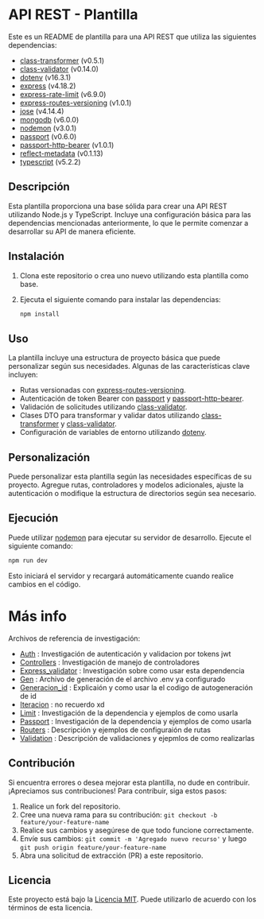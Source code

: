 # API REST - Plantilla

Este es un README de plantilla para una API REST que utiliza las siguientes dependencias:

- [class-transformer](https://www.npmjs.com/package/class-transformer) (v0.5.1)
- [class-validator](https://www.npmjs.com/package/class-validator) (v0.14.0)
- [dotenv](https://www.npmjs.com/package/dotenv) (v16.3.1)
- [express](https://www.npmjs.com/package/express) (v4.18.2)
- [express-rate-limit](https://www.npmjs.com/package/express-rate-limit) (v6.9.0)
- [express-routes-versioning](https://www.npmjs.com/package/express-routes-versioning) (v1.0.1)
- [jose](https://www.npmjs.com/package/jose) (v4.14.4)
- [mongodb](https://www.npmjs.com/package/mongodb) (v6.0.0)
- [nodemon](https://www.npmjs.com/package/nodemon) (v3.0.1)
- [passport](https://www.npmjs.com/package/passport) (v0.6.0)
- [passport-http-bearer](https://www.npmjs.com/package/passport-http-bearer) (v1.0.1)
- [reflect-metadata](https://www.npmjs.com/package/reflect-metadata) (v0.1.13)
- [typescript](https://www.npmjs.com/package/typescript) (v5.2.2)

## Descripción

Esta plantilla proporciona una base sólida para crear una API REST utilizando Node.js y TypeScript. Incluye una configuración básica para las dependencias mencionadas anteriormente, lo que le permite comenzar a desarrollar su API de manera eficiente.

## Instalación

1. Clona este repositorio o crea uno nuevo utilizando esta plantilla como base.

2. Ejecuta el siguiente comando para instalar las dependencias:

   ```bash
   npm install
   ```

## Uso

La plantilla incluye una estructura de proyecto básica que puede personalizar según sus necesidades. Algunas de las características clave incluyen:

- Rutas versionadas con [express-routes-versioning](https://www.npmjs.com/package/express-routes-versioning).
- Autenticación de token Bearer con [passport](https://www.npmjs.com/package/passport) y [passport-http-bearer](https://www.npmjs.com/package/passport-http-bearer).
- Validación de solicitudes utilizando [class-validator](https://www.npmjs.com/package/class-validator).
- Clases DTO para transformar y validar datos utilizando [class-transformer](https://www.npmjs.com/package/class-transformer) y [class-validator](https://www.npmjs.com/package/class-validator).
- Configuración de variables de entorno utilizando [dotenv](https://www.npmjs.com/package/dotenv).

## Personalización

Puede personalizar esta plantilla según las necesidades específicas de su proyecto. Agregue rutas, controladores y modelos adicionales, ajuste la autenticación o modifique la estructura de directorios según sea necesario.

## Ejecución

Puede utilizar [nodemon](https://www.npmjs.com/package/nodemon) para ejecutar su servidor de desarrollo. Ejecute el siguiente comando:

```bash
npm run dev
```

Esto iniciará el servidor y recargará automáticamente cuando realice cambios en el código.



# Más info

Archivos de referencia de investigación:

- [Auth](./resources/markdown/AUTH.md) : Investigación de autenticación y validacion por tokens jwt
- [Controllers](./resources/markdown/CONTROLLERS.md) : Investigación de manejo de controladores
- [Express_validator](./resources/markdown/AUTH.md) : Investigación sobre como usar esta dependencia
- [Gen](./resources/markdown/GEN.md) : Archivo de generación de el archivo .env ya configurado
- [Generacion_id](./resources/markdown/GENERACIÓN_ID.md) : Explicaión y como usar la el codigo de autogeneración de id
- [Iteracion](./resources/markdown/Iteracion.md) : no recuerdo xd
- [Limit](./resources/markdown/LIMIT.md) : Investigación de la dependencia y ejemplos de como usarla
- [Passport](./resources/markdown/PASSPORT.md) : Investigación de la dependencia y ejemplos de como usarla
- [Routers](./resources/markdown/ROUTES.md) : Descripción y ejemplos de configuraión de rutas
- [Validation](./resources/markdown/VALIDATION_FILTRADO.md) : Descripción de validaciones y ejepmlos de como realizarlas

## Contribución

Si encuentra errores o desea mejorar esta plantilla, no dude en contribuir. ¡Apreciamos sus contribuciones! Para contribuir, siga estos pasos:

1. Realice un fork del repositorio.
2. Cree una nueva rama para su contribución: `git checkout -b feature/your-feature-name`
3. Realice sus cambios y asegúrese de que todo funcione correctamente.
4. Envíe sus cambios: `git commit -m 'Agregado nuevo recurso'` y luego `git push origin feature/your-feature-name`
5. Abra una solicitud de extracción (PR) a este repositorio.

## Licencia

Este proyecto está bajo la [Licencia MIT](https://chat.openai.com/c/LICENSE). Puede utilizarlo de acuerdo con los términos de esta licencia.